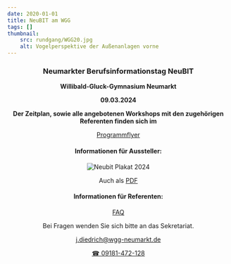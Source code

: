 ```yaml
---
date: 2020-01-01
title: NeuBIT am WGG
tags: []
thumbnail: 
    src: rundgang/WGG20.jpg
    alt: Vogelperspektive der Außenanlagen vorne
---
```

<center>

### Neumarkter Berufsinformationstag NeuBIT

**Willibald-Gluck-Gymnasium Neumarkt**

**09.03.2024**

**Der Zeitplan, sowie alle angebotenen Workshops mit den zugehörigen Referenten finden sich im**

<a href="/documents/neubit/Programmflyer2024.pdf" target="_blank">Programmflyer</a>


#### Informationen für Aussteller:

![Neubit Plakat 2024](images/neubit/plakat24.jpg)

Auch als <a href="/documents/neubit/plakat24.pdf" target="_blank">PDF</a>

#### Informationen für Referenten:

<a href="/documents/neubit/FAQ_NeuBIT_Referenten_24.pdf" target="_blank">FAQ</a>

Bei Fragen wenden Sie sich bitte an das Sekretariat.

<a href="mailto:j.diedrich@wgg-neumarkt.de"> j.diedrich@wgg-neumarkt.de</a>

<a href="tel:+499181472128"> &#9742; 09181-472-128</a>
</center>

